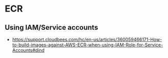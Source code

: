 # ECR

## Using IAM/Service accounts

* <https://support.cloudbees.com/hc/en-us/articles/360059466171-How-to-build-images-against-AWS-ECR-when-using-IAM-Role-for-Service-Accounts#dind>
